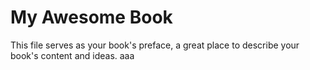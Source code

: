 # My Awesome Book

This file serves as your book's preface, a great place to describe your book's content and ideas.
aaa